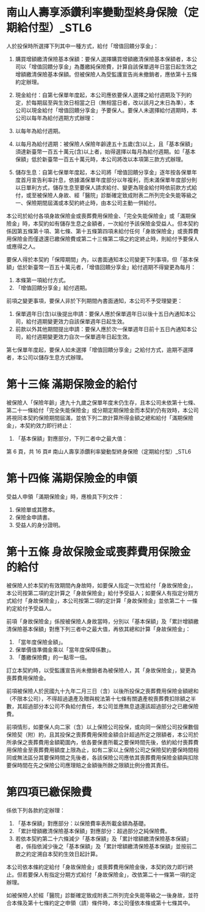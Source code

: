 # 南山人壽享添鑽利率變動型終身保險（定期給付型）_STL6

人於投保時所選擇下列其中一種方式，給付「增值回饋分享金」：

1. 購買增額繳清保險基本保額：要保人選擇購買增額繳清保險基本保額者，本公司以「增值回饋分享金」為躉繳純保險費，計算自該保單週年日當日起生效之增額繳清保險基本保額。但被保險人為受監護宣告尚未撤銷者，應依第十五條約定辦理。
2. 現金給付：自第七保單年度起，本公司應依要保人選擇之給付週期及下列約定，於每期屆至與生效日相當之日（無相當日者，改以該月之末日為準），本公司以現金給付「增值回饋分享金」予要保人。要保人未選擇給付週期時，本公司以每年為給付週期方式辦理：

1. 以每年為給付週期。
2. 以每月為給付週期：被保險人保險年齡達五十五歲(含)以上，且「基本保額」須達新臺幣一百五十萬元(含)以上者，始得選擇以每月為給付週期。如「基本保額」低於新臺幣一百五十萬元時，本公司將改以本項第三款方式辦理。
3. 儲存生息：自第七保單年度起，本公司將「增值回饋分享金」逐年按各保單年度首月宣告利率計息，依據滿保單年度部分以年複利，而未滿保單年度部分則以日單利方式，儲存生息至要保人請求給付、變更為現金給付時依前款方式給付，或至被保險人身故、經「醫院」診斷確定致成附表二所列完全失能等級之一、保險期間屆滿或本契約終止時，由本公司主動一併給付。

本公司於給付各項身故保險金或喪葬費用保險金、「完全失能保險金」或「滿期保險金」時，本契約如有儲存生息之金額者，一次給付予該保險金受益人。但本契約係因第五條第十項、第七條、第十五條第四項未給付任何「身故保險金」或喪葬費用保險金而僅退還已繳保險費或第二十三條第二項之約定終止時，則給付予要保人或應得之人。

要保人得於本契約「保障期間」內，以書面通知本公司變更下列事項，但「基本保額」低於新臺幣一百五十萬元者，「增值回饋分享金」給付週期不得變更為每月：

1. 本條第一項給付方式。
2. 「增值回饋分享金」給付週期。

前項之變更事項，要保人非於下列期間內書面通知，本公司不予受理變更：

1. 保單週年日(含)以後提出申請：要保人應於保單週年日以後十五日內通知本公司，給付週期變更效力自該保單週年日起生效。
2. 前款以外其他期間提出申請：要保人應於次一保單週年日前十五日內通知本公司，給付週期變更效力自次一保單週年日起生效。

第七保單年度起，要保人如未選擇「增值回饋分享金」之給付方式，逾期不選擇者，本公司以儲存生息方式辦理。

# 第十三條   滿期保險金的給付

被保險人「保險年齡」達九十九歲之保單年度末仍生存，且本公司未依第十七條、第二十一條給付「完全失能保險金」或分期定期保險金而本契約仍有效時，本公司將視同本契約保險期間屆滿，並依下列二款計算所得金額之總和給付「滿期保險金」，本契約效力即行終止：

1. 「基本保額」對應部分，下列二者中之最大值：

第 6 頁，共 16 頁# 南山人壽享添鑽利率變動型終身保險（定期給付型）_STL6

# 第十四條 滿期保險金的申領

受益人申領「滿期保險金」時，應檢具下列文件：

1. 保險單或其謄本。
2. 保險金申請書。
3. 受益人的身分證明。

# 第十五條 身故保險金或喪葬費用保險金的給付

被保險人於本契約有效期間內身故時，如要保人指定一次性給付「身故保險金」，本公司按第二項約定計算之「身故保險金」給付予受益人；如要保人有指定分期方式給付「身故保險金」，本公司按第二項約定計算「身故保險金」並依第二十
一條約定給付予受益人。

前項「身故保險金」係按被保險人身故當時，分別以「基本保額」及「累計增額繳清保險基本保額」對應下列三者中之最大值，再依其總和計算「身故保險金」：

1. 「當年度保險金額」。
2. 保單價值準備金乘以「當年度保障係數」。
3. 「躉繳保險費」的一點零一倍。

訂立本契約時，以受監護宣告尚未撤銷者為被保險人，其「身故保險金」，變更為喪葬費用保險金。

前項被保險人於民國九十九年二月三日（含）以後所投保之喪葬費用保險金額總和（不限本公司），不得超過遺產及贈與稅法第十七條有關遺產稅喪葬費扣除額之半數，其超過部分本公司不負給付責任，本公司並應無息退還該超過部分之已繳保險費。

前項情形，如要保人向二家（含）以上保險公司投保，或向同一保險公司投保數個保險契（附）約，且其投保之喪葬費用保險金額合計超過所定之限額者，本公司於所承保之喪葬費用金額範圍內，依各要保書所載之要保時間先後，依約給付喪葬費用保險金至喪葬費用額度上限為止，如有二家以上保險公司之保險契約要保時間相同或無法區分其要保時間之先後者，各該保險公司應依其喪葬費用保險金額與扣除要保時間在先之保險公司應理賠之金額後所餘之限額比例分擔其責任。

# 第四項已繳保險費

係依下列各款約定辦理：

1. 「基本保額」對應部分：以保險費率表所載金額為基礎。
2. 「累計增額繳清保險基本保額」對應部分：超過部分之純保險費。
3. 若依本契約第二十六條減少「基本保額」及「累計增額繳清保險基本保額」者，係指依減少後之「基本保額」及「累計增額繳清保險基本保額」並按前二款之約定溯自本契約生效日起計算。

本公司依本條約定給付「身故保險金」或喪葬費用保險金後，本契約效力即行終止。但若要保人有指定分期方式給付「身故保險金」，改依第二十一條第一項約定辦理。

如被保險人於經「醫院」診斷確定致成附表二所列完全失能等級之一後身故，並符合本條及第十七條約定之申領（請）條件時，本公司僅依本條或第十七條其中。
